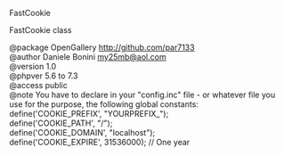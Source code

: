  FastCookie    
 
 FastCookie class    
 
 @package  OpenGallery http://github.com/par7133    
 @author   Daniele Bonini <my25mb@aol.com>    
 @version  1.0    
 @phpver   5.6 to 7.3      
 @access   public    
 @note You have to declare in your "config.inc" file - or whatever file you    
 use for the purpose, the following global constants:    
 define('COOKIE_PREFIX', "YOURPREFIX_");    
 define('COOKIE_PATH', "/");    
 define('COOKIE_DOMAIN', "localhost");     
 define('COOKIE_EXPIRE', 31536000); // One year    
